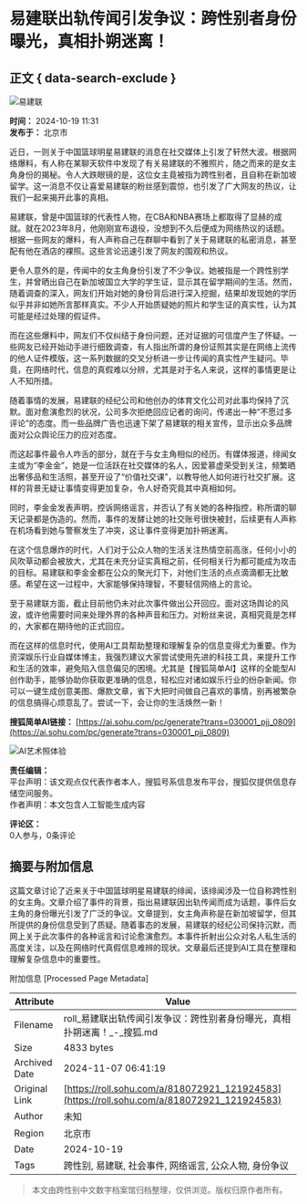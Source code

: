 # 易建联出轨传闻引发争议：跨性别者身份曝光，真相扑朔迷离！

## 正文 { data-search-exclude }


![易建联](https://cdn-ali.onemob.mobi/img/pys200X200_1.png)

**时间：** 2024-10-19 11:31  
**发布于：** 北京市

近日，一则关于中国篮球明星易建联的消息在社交媒体上引发了轩然大波。根据网络爆料，有人称在某聊天软件中发现了有关易建联的不雅照片，随之而来的是女主角身份的揭秘。令人大跌眼镜的是，这位女主竟被指为跨性别者，且自称在新加坡留学。这一消息不仅让喜爱易建联的粉丝感到震惊，也引发了广大网友的热议，让我们一起来揭开此事的真相。

易建联，曾是中国篮球的代表性人物，在CBA和NBA赛场上都取得了显赫的成就。就在2023年8月，他刚刚宣布退役，没想到不久后便成为网络热议的话题。根据一些网友的爆料，有人声称自己在群聊中看到了关于易建联的私密消息，甚至配有他在酒店的裸照。这些言论迅速引发了网友的围观和热议。

更令人意外的是，传闻中的女主角身份引发了不少争议。她被指是一个跨性别学生，并曾晒出自己在新加坡国立大学的学生证，显示其在留学期间的生活。然而，随着调查的深入，网友们开始对她的身份背后进行深入挖掘，结果却发现她的学历似乎并非如她所言那样真实。不少人开始质疑她的照片和学生证的真实性，认为其可能是经过处理的假证件。

而在这些爆料中，网友们不仅纠结于身份问题，还对证据的可信度产生了怀疑。一些网友已经开始动手进行细致调查，有人指出所谓的身份证照其实是在网络上流传的他人证件模版，这一系列数据的交叉分析进一步让传闻的真实性产生疑问。毕竟，在网络时代，信息的真假难以分辨，尤其是对于名人来说，这样的事情更是让人不知所措。

随着事情的发展，易建联的经纪公司和他创办的体育文化公司对此事均保持了沉默。面对愈演愈烈的状况，公司多次拒绝回应记者的询问，传递出一种“不愿过多评论”的态度。而一些品牌广告也迅速下架了易建联的相关宣传，显示出众多品牌面对公众舆论压力的应对态度。

而这起事件最令人咋舌的部分，就在于与女主角相似的经历。有媒体报道，绯闻女主或为“李金金”，她是一位活跃在社交媒体的名人，因爱慕虚荣受到关注，频繁晒出奢侈品和生活照，甚至开设了“价值社交课”，以教导他人如何进行社交扩展。这样的背景无疑让事情变得更加复杂，令人好奇究竟其中真相如何。

同时，李金金发表声明，控诉网络谣言，并否认了有关她的各种指控，称所谓的聊天记录都是伪造的。然而，事件的发酵让她的社交账号很快被封，后续更有人声称在机场看到她与警察发生了冲突，这让事件变得更加扑朔迷离。

在这个信息爆炸的时代，人们对于公众人物的生活关注热情空前高涨，任何小小的风吹草动都会被放大，尤其在未充分证实真相之前，任何相关行为都可能成为攻击的目标。易建联和李金金都在公众的聚光灯下，对他们生活的点点滴滴都无比敏感。希望在这一过程中，大家能够保持理智，不要轻信网络上的言论。

至于易建联方面，截止目前他仍未对此次事件做出公开回应。面对这场舆论的风波，或许他需要时间来处理外界的各种声音和压力。对粉丝来说，真相究竟是怎样的，大家都在期待他的正式回应。

而在这样的信息时代，使用AI工具帮助整理和理解复杂的信息变得尤为重要。作为资深娱乐行业自媒体博主，我强烈建议大家尝试使用先进的科技工具，来提升工作和生活的效率，避免陷入信息偏见的困境。尤其是【搜狐简单AI】这样的全能型AI创作助手，能够协助你获取更准确的信息，轻松应对诸如娱乐行业的纷杂新闻。你可以一键生成创意美图、爆款文章，省下大把时间做自己喜欢的事情，别再被繁杂的信息搞得心烦意乱了。尝试一下，会让你的生活焕然一新！

**搜狐简单AI链接：** [https://ai.sohu.com/pc/generate?trans=030001_pjj_0809](https://ai.sohu.com/pc/generate?trans=030001_pjj_0809)

![AI艺术照体验](https://cdn-ali.onemob.mobi/img/pys640X150_1.png)

**责任编辑：**  
平台声明：该文观点仅代表作者本人，搜狐号系信息发布平台，搜狐仅提供信息存储空间服务。  
作者声明：本文包含人工智能生成内容

**评论区：**  
0人参与，0条评论

## 摘要与附加信息

<!-- tcd_abstract -->
这篇文章讨论了近来关于中国篮球明星易建联的绯闻，该绯闻涉及一位自称跨性别的女主角。文章介绍了事件的背景，指出易建联因出轨传闻而成为话题，事件后女主角的身份曝光引发了广泛的争议。文章提到，女主角声称是在新加坡留学，但其所提供的身份信息受到了质疑。随着事态的发展，易建联的经纪公司保持沉默，而网上关于此次事件的各种谣言和讨论愈演愈烈。本事件折射出公众对名人私生活的高度关注，以及在网络时代真假信息难辨的现状。文章最后还提到AI工具在整理和理解复杂信息中的重要性。
<!-- tcd_abstract_end -->

附加信息 [Processed Page Metadata]

| Attribute       | Value                                  |
|-----------------|----------------------------------------|
| Filename        | roll_易建联出轨传闻引发争议：跨性别者身份曝光，真相扑朔迷离！_-_搜狐.md                             |
| Size            | 4833 bytes                           |
| Archived Date   | 2024-11-07 06:41:19                             |
| Original Link   | [https://roll.sohu.com/a/818072921_121924583](https://roll.sohu.com/a/818072921_121924583)                       |
| Author          | 未知                               |
| Region          | 北京市                               |
| Date            | 2024-10-19                                 |
| Tags            | 跨性别, 易建联, 社会事件, 网络谣言, 公众人物, 身份争议                                 |
>
> 本文由跨性别中文数字档案馆归档整理，仅供浏览。版权归原作者所有。
>